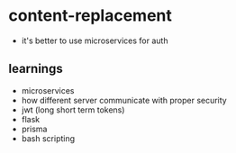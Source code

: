 # content-replacement

- it's better to use microservices for auth


## learnings
- microservices
- how different server communicate with proper security
- jwt (long short term tokens)
- flask
- prisma
- bash scripting